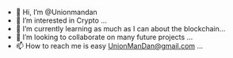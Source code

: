 - 👋 Hi, I’m @Unionmandan
- 👀 I’m interested in Crypto ...
- 🌱 I’m currently learning as much as I can about the blockchain...
- 💞️ I’m looking to collaborate on many future projects ...
- 📫 How to reach me is easy UnionManDan@gmail.com  ...

<!---
Unionmandan/Unionmandan is a ✨ special ✨ repository because its `README.md` (this file) appears on your GitHub profile.
You can click the Preview link to take a look at your changes.
--->
